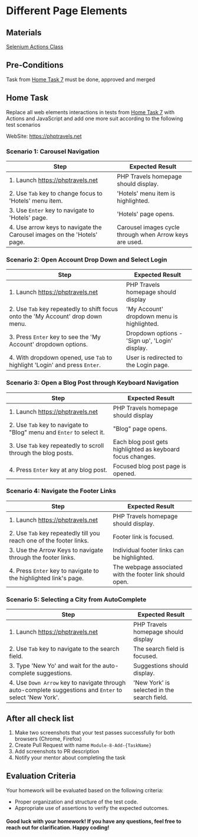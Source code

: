 # Different Page Elements

## Materials

[Selenium Actions Class](https://toolsqa.com/selenium-webdriver/actions-class-in-selenium/)

## Pre-Conditions

Task from [Home Task 7](Hometask.md) must be done, approved and merged

## Home Task

Replace all web elements interactions in tests from [Home Task 7](Hometask.md) with Actions and JavaScript and add one more 
suit according to the following test scenarios

WebSite: https://phptravels.net

### Scenario 1: Carousel Navigation

| Step                                                                    | Expected Result                                         |
|-------------------------------------------------------------------------|---------------------------------------------------------|
| 1. Launch https://phptravels.net                                        | PHP Travels homepage should display.                    |
| 2. Use `Tab` key to change focus to 'Hotels' menu item.                 | 'Hotels' menu item is highlighted.                      |
| 3. Use `Enter` key to navigate to 'Hotels' page.                        | 'Hotels' page opens.                                    |
| 4. Use arrow keys to navigate the Carousel images on the 'Hotels' page. | Carousel images cycle through when Arrow keys are used. |

### Scenario 2: Open Account Drop Down and Select Login

| Step                                                                             | Expected Result                                |
|----------------------------------------------------------------------------------|------------------------------------------------|
| 1. Launch https://phptravels.net                                                 | PHP Travels homepage should display            |
| 2. Use `Tab` key repeatedly to shift focus onto the 'My Account' drop down menu. | 'My Account' dropdown menu is highlighted.     |
| 3. Press `Enter` key to see the 'My Account' dropdown options.                   | Dropdown options - 'Sign up', 'Login' display. |
| 4. With dropdown opened, use `Tab` to highlight 'Login' and press `Enter`.       | User is redirected to the Login page.          |

### Scenario 3: Open a Blog Post through Keyboard Navigation

| Step                                                                  | Expected Result                                            |
|-----------------------------------------------------------------------|------------------------------------------------------------|
| 1. Launch https://phptravels.net                                      | PHP Travels homepage should display                        |
| 2. Use `Tab` key to navigate to "Blog" menu and `Enter` to select it. | "Blog" page opens.                                         |
| 3. Use `Tab` key repeatedly to scroll through the blog posts.         | Each blog post gets highlighted as keyboard focus changes. |
| 4. Press `Enter` key at any blog post.                                | Focused blog post page is opened.                          |

### Scenario 4: Navigate the Footer Links

| Step                                                                | Expected Result                                          |
|---------------------------------------------------------------------|----------------------------------------------------------|
| 1. Launch https://phptravels.net                                    | PHP Travels homepage should display.                     |
| 2. Use `Tab` key repeatedly till you reach one of the footer links. | Footer link is focused.                                  |
| 3. Use the Arrow Keys to navigate through the footer links.         | Individual footer links can be highlighted.              |
| 4. Press `Enter` key to navigate to the highlighted link's page.    | The webpage associated with the footer link should open. |

### Scenario 5: Selecting a City from AutoComplete

| Step                                                                                                    | Expected Result                             |
|---------------------------------------------------------------------------------------------------------|---------------------------------------------|
| 1. Launch https://phptravels.net                                                                        | PHP Travels homepage should display         |
| 2. Use `Tab` key to navigate to the search field.                                                       | The search field is focused.                |
| 3. Type 'New Yo' and wait for the auto-complete suggestions.                                            | Suggestions should display.                 |
| 4. Use `Down Arrow` key to navigate through auto-complete suggestions and `Enter` to select 'New York'. | 'New York' is selected in the search field. |


## After all check list

1. Make two screenshots that your test passes successfully for both browsers (Chrome, Firefox)
2. Create Pull Request with name `Module-8-Add-{TaskName}`
3. Add screenshots to PR description
4. Notify your mentor about completing the task

## Evaluation Criteria

Your homework will be evaluated based on the following criteria:

- Proper organization and structure of the test code.
- Appropriate use of assertions to verify the expected outcomes.

#### Good luck with your homework! If you have any questions, feel free to reach out for clarification. Happy coding!
